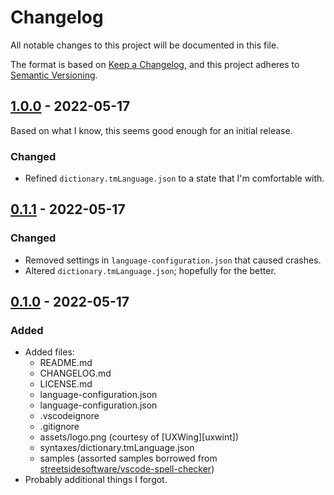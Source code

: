 # Changelog

All notable changes to this project will be documented in this file.

The format is based on [Keep a Changelog][keep-a-changelog],
and this project adheres to [Semantic Versioning][semantic-versioning].


## [1.0.0] - 2022-05-17
Based on what I know, this seems good enough for an initial release.
### Changed
- Refined `dictionary.tmLanguage.json` to a state that I'm comfortable with.


## [0.1.1] - 2022-05-17
### Changed
- Removed settings in `language-configuration.json` that caused crashes.
- Altered `dictionary.tmLanguage.json`; hopefully for the better.


## [0.1.0] - 2022-05-17
### Added
- Added files:
    - README.md
    - CHANGELOG.md
    - LICENSE.md
    - language-configuration.json
    - language-configuration.json
    - .vscodeignore
    - .gitignore
    - assets/logo.png (courtesy of [UXWing][uxwint])
    - syntaxes/dictionary.tmLanguage.json
    - samples (assorted samples borrowed from [streetsidesoftware/vscode-spell-checker][spell-checker-repo])
- Probably additional things I forgot.


<!-- ======================================================================= -->
<!-- Links                                                                   -->
<!-- ======================================================================= -->

<!-- ----------------------------------------------------------------------- -->
<!-- Releases                                                                -->
<!-- ----------------------------------------------------------------------- -->

[1.0.0]: https://github.com/tcd/vscode-dictionary-syntax/releases/tag/v1.0.0
[0.1.1]: https://github.com/tcd/vscode-dictionary-syntax/releases/tag/v0.1.1
[0.1.0]: https://github.com/tcd/vscode-dictionary-syntax/releases/tag/v0.1.0
[unreleased]: https://github.com/tcd/vscode-dictionary-syntax

<!-- ----------------------------------------------------------------------- -->
<!-- Misc.                                                                   -->
<!-- ----------------------------------------------------------------------- -->

[uxwing]: https://uxwing.com/
[spell-checker-repo]: https://github.com/streetsidesoftware/vscode-spell-checker
[semantic-versioning]: https://semver.org/spec/v2.0.0.html
[keep-a-changelog]: https://keepachangelog.com/en/1.0.0/
